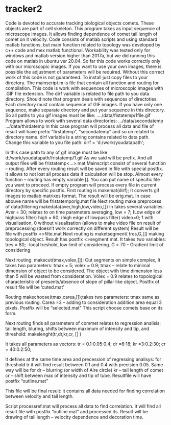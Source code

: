# tracker2

Code is devoted to accurate tracking biological objects comets. These objects are part of cell skeleton. This program takes as input sequence of microscope images. It allows finding dependence of comet tail length of comet on it velocity. Code consists of matlab scripts and using standard matlab functions, but main function related to topology was developed by c++ code and mex matlab functional. Workability was tested only for windows and matlab version higher than 2017a, but we did running this code on matlab in ubuntu ver 20.04. So far this code works correctly only with our microscopic images. If you want to use your own images, there is possible the adjustment of parameters will be required. Without this correct work of this code is not guaranteed.
To install just copy files to your directory. The mainscript.m is file that contain all function and routing for compilation. This code is work with sequences of microscopic images with .GIF file extension. The dirf variable is related to file path to you data directory. Should note that program deals with sequences of directoties. Each directory must contain sequence of GIF images. If you have only one sequence, make separate directory and put your sequence in this directory. So all paths to you gif images must be like: …./data/fistatemp/1file.gif Program allows to work with several data directories: …/data/secondatemp …/data/thirdatemp In this case program will process all data and file of result will have prefix “firstatemp”, “secondatemp” and so on related to directory name.
dirf variable is a string contains related to data path. Change this variable to you file path: dirf = 'd:/work/youdatapath';

In this case path to any of gif image must be like d:/work/youdatapath/fristatemp/1.gif As we said will be prefix. And all output files will be fristatemp<…>.mat Mainscript consist of several function – routing. After every routing result will be saved in file with special postfix. It allows to not lost all process data if calculation will be stop. Almost every function – routing has empty variable []. You can put name of specific file you want to proceed. If empty program will process every file in current directory by specific postfix. First routing is makemat(dirf); It converts gif images to matlab matrixes format. The result will be orig.mat. In case abouve name will be fristatemporig.mat file Next routing make preprocess of data(filtering makedata(aver,high,low,video,[])
In takes several variables: Aver = 30; relates to on time parameters averaging, low = 7; (Low edge of highpass filter) high = 80; (high edge of lowpass filter) video=0; 1 with visualisation, 0 without visualisation (allows to make video file on result of preprocessing (doesn’t work correctly on different system) Result will be file with postfix <>filte.mat Next routing is maketsegment( tres,G,[]) making topological object. Result has postfix <>segment.mat. It takes two variables: tres = 80; -local treshold, low limit of considering. G = 70 - Gradient limit of considering

Next routing: makecut(tmax,volex,[]); Cut segments on simple complex, It takes two parameters: tmax = 5; volex = 0.9; tmax – relate to minimal dimension of object to be considered. The object with time dimension less than 5 will be wasted from consideration. Volex = 0.9 relates to topological characteristic of presents/absence of slope of pillar like object. Postfix of result file will be ‘cuted.mat’

Routing makechoose(tmax,carea,[]);takes two parameters: tmax same as previous routing. Carea =3 – adding to consideration addition area equal 3 pixels. Postfix will be “selected.mat” This script choose comets base on its form.

Next routing finds all parameters of commet relates to regression analisis: tail length, bluring, shifts between maximum of intensity and tip, and threshold: makelenght(tr,dr,kr,cr, [] )

It takes all parameters as vectors: tr = 0.1:0.05:0.4; dr =6:18; kr =3:0.2:30; cr = 40:0.2:50;

It defines at the same time area and precession of regressing analisys: for threshold tr it will find result between 0.1 and 0.4 with precision 0.05. Same way will be for dr – blurring (or width of Aire circle) kr – tail length of comet cr – shift between max of intensity and tip of tube. Resultfile will have postfix “outline.mat”

This file will be final result: it contains all data needed for finding correlation between velocity and tail length.

Script processref.mat will process all data to find correlation. It will find all result file with postfix “outline.mat” and processed its. Result will be drawing of tail length – velocity dependence and decoration time.
